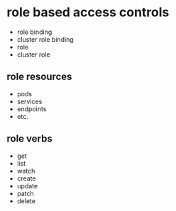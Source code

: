 # role based access controls
- role binding
- cluster role binding
- role
- cluster role

## role resources
- pods
- services
- endpoints
- etc.

## role verbs
- get
- list
- watch
- create
- update
- patch
- delete